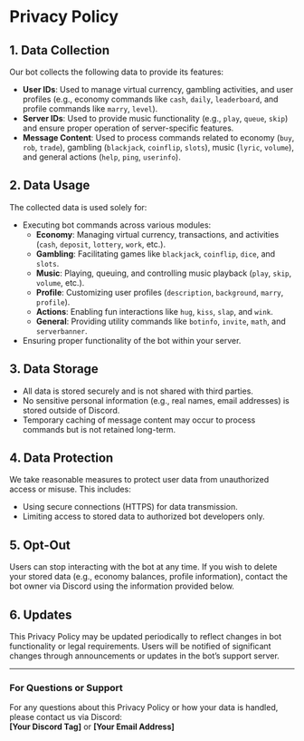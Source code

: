 # Privacy Policy

## 1. Data Collection
Our bot collects the following data to provide its features:
- **User IDs**: Used to manage virtual currency, gambling activities, and user profiles (e.g., economy commands like `cash`, `daily`, `leaderboard`, and profile commands like `marry`, `level`).
- **Server IDs**: Used to provide music functionality (e.g., `play`, `queue`, `skip`) and ensure proper operation of server-specific features.
- **Message Content**: Used to process commands related to economy (`buy`, `rob`, `trade`), gambling (`blackjack`, `coinflip`, `slots`), music (`lyric`, `volume`), and general actions (`help`, `ping`, `userinfo`).

## 2. Data Usage
The collected data is used solely for:
- Executing bot commands across various modules:
  - **Economy**: Managing virtual currency, transactions, and activities (`cash`, `deposit`, `lottery`, `work`, etc.).
  - **Gambling**: Facilitating games like `blackjack`, `coinflip`, `dice`, and `slots`.
  - **Music**: Playing, queuing, and controlling music playback (`play`, `skip`, `volume`, etc.).
  - **Profile**: Customizing user profiles (`description`, `background`, `marry`, `profile`).
  - **Actions**: Enabling fun interactions like `hug`, `kiss`, `slap`, and `wink`.
  - **General**: Providing utility commands like `botinfo`, `invite`, `math`, and `serverbanner`.
- Ensuring proper functionality of the bot within your server.

## 3. Data Storage
- All data is stored securely and is not shared with third parties.
- No sensitive personal information (e.g., real names, email addresses) is stored outside of Discord.
- Temporary caching of message content may occur to process commands but is not retained long-term.

## 4. Data Protection
We take reasonable measures to protect user data from unauthorized access or misuse. This includes:
- Using secure connections (HTTPS) for data transmission.
- Limiting access to stored data to authorized bot developers only.

## 5. Opt-Out
Users can stop interacting with the bot at any time. If you wish to delete your stored data (e.g., economy balances, profile information), contact the bot owner via Discord using the information provided below.

## 6. Updates
This Privacy Policy may be updated periodically to reflect changes in bot functionality or legal requirements. Users will be notified of significant changes through announcements or updates in the bot’s support server.

---

### For Questions or Support
For any questions about this Privacy Policy or how your data is handled, please contact us via Discord:  
**[Your Discord Tag]** or **[Your Email Address]**
